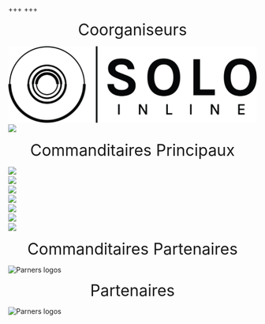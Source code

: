 +++
+++

<div class="mobileHide">
    <p style="text-align: center">
        <font size="+3"> Coorganiseurs </font>
    </p>    
</div>

<div class="hide-on-desktop">
    <p style="text-align: center">
        <font size="+2"> Coorganiseurs </font>
    </p>        
</div>

<div class="container_coorg">
	<div class="button"> <a href="https://solo-inline.com/"><img src="img/sponsorlogos/BoutiqueSoloInline.png"></a> </div> 
    <div class="button"> <a href="https://hochelaga.ca/"><img src="/img/sponsorlogos/Hochelaga2.png"></a> </div>
</div>

<div class="mobileHide">
    <p style="text-align: center">
        <font size="+3"> Commanditaires Principaux </font>
    </p>    
</div>

<div class="hide-on-desktop">
    <p style="text-align: center">
        <font size="+2"> Commanditaires Principaux </font>
    </p>        
</div>

<div class="container_sponsors3">
	<div class="button"> <a href="https://aciervulcan.com/"><img src="/img/sponsorlogos/AcierVulcan.png"> </a>  </div>
    <div class="button"> <a href="https://www.rollerblade.com/canada/"><img src="/img/sponsorlogos/Rollerblade_resized.png"> </a> </div>
    <div class="button"> <a href="https://riedellskates.com/"><img src="/img/sponsorlogos/Riedell_resized.png"> </a> </div>
</div>

<div class="container_sponsors4">
	<div class="button"> <a href="https://k2skates.com/"><img src="/img/sponsorlogos/K2_resized.png"> </a>  </div>
	<div class="button"> <a href="https://www.lowlifemtl.com/"><img src="/img/sponsorlogos/Lowlife_resized.png"> </a>  </div>
    <div class="button"> <a href="https://www.nitroskatesto.ca/"><img src="/img/sponsorlogos/Nitro_resized.png"> </a>  </div>
    <div class="button"> <a href="https://thesadpeopleclub.com/"><img src="/img/sponsorlogos/SadPeopleClub_resized.png"> </a>  </div>
</div>

<style type="text/css">
        .mobileHide { display: inline;}
        /* Smartphone Portrait and Landscape */
        @media only screen
        and (min-device-width : 320px)
        and (max-device-width : 480px){  .mobileHide { display: none;}}
     </style>

<style type="text/css">
@media screen and (min-width: 481px) {
  .hide-on-desktop {
    display: none;
  }
}
 </style>

<div class="mobileHide">
    <p style="text-align: center">
        <font size="+3"> Commanditaires Partenaires </font>
    </p>    
</div>

<div class="hide-on-desktop">
    <p style="text-align: center">
        <font size="+2"> Commanditaires Partenaires </font>
    </p>        
</div>

![Parners logos](/img/sponsorlogos/sponsoringpartners_grid.png "100%")

<div class="mobileHide">
    <p style="text-align: center">
        <font size="+3"> Partenaires </font>
    </p>    
</div>

<div class="hide-on-desktop">
    <p style="text-align: center">
        <font size="+2"> Partenaires </font>
    </p>        
</div>

![Parners logos](img/sponsorlogos/partners_logos.png "100%")